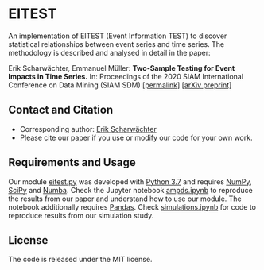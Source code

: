 # EITEST
An implementation of EITEST (Event Information TEST) to discover statistical relationships between event series and time series. The methodology is described and analysed in detail in the paper:

Erik Scharwächter, Emmanuel Müller: **Two-Sample Testing for Event Impacts in Time Series.**
In: Proceedings of the 2020 SIAM International Conference on Data Mining (SIAM SDM)
[[permalink]](https://doi.org/10.1137/1.9781611976236.2)
[[arXiv preprint]](https://arxiv.org/abs/2001.11930)

## Contact and Citation

* Corresponding author: [Erik Scharwächter](mailto:erik.scharwaechter@cs.tu-dortmund.de)
* Please cite our paper if you use or modify our code for your own work.

## Requirements and Usage

Our module [eitest.py](./eitest.py) was developed with [Python 3.7](https://www.python.org/) and requires [NumPy](https://numpy.org/), [SciPy](https://scipy.org/) and [Numba](https://numba.pydata.org/). Check the Jupyter notebook [ampds.ipynb](./ampds.ipynb) to reproduce the results from our paper and understand how to use our module. The notebook additionally requires [Pandas](https://pandas.pydata.org/). Check [simulations.ipynb](./simulations.ipynb) for code to reproduce results from our simulation study.

## License

The code is released under the MIT license.
